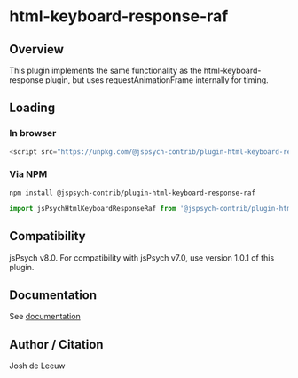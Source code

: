 # html-keyboard-response-raf

## Overview

This plugin implements the same functionality as the html-keyboard-response plugin, but uses requestAnimationFrame internally for timing.

## Loading

### In browser

```js
<script src="https://unpkg.com/@jspsych-contrib/plugin-html-keyboard-response-raf@2.0.0"></script>
```

### Via NPM

```
npm install @jspsych-contrib/plugin-html-keyboard-response-raf
```

```js
import jsPsychHtmlKeyboardResponseRaf from '@jspsych-contrib/plugin-html-keyboard-response-raf';
```

## Compatibility

jsPsych v8.0. For compatibility with jsPsych v7.0, use version 1.0.1 of this plugin.

## Documentation

See [documentation](https://github.com/jspsych/jspsych-contrib/blob/main/packages/plugin-html-keyboard-response-raf/docs/html-keyboard-response-raf.md)

## Author / Citation

Josh de Leeuw
